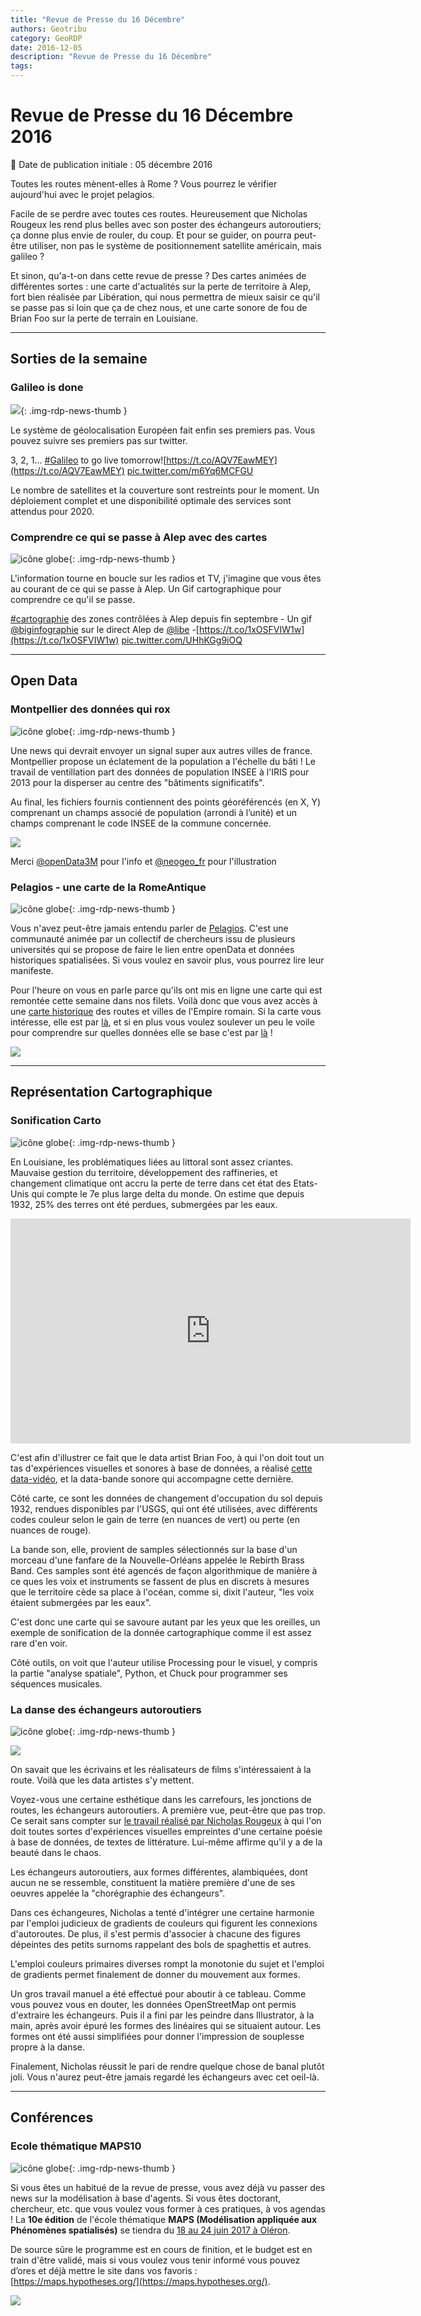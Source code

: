 ```yaml
---
title: "Revue de Presse du 16 Décembre"
authors: Geotribu
category: GeoRDP
date: 2016-12-05
description: "Revue de Presse du 16 Décembre"
tags:
---
```


# Revue de Presse du 16 Décembre 2016

:calendar: Date de publication initiale : 05 décembre 2016

Toutes les routes mènent-elles à Rome ? Vous pourrez le vérifier aujourd'hui avec le projet pelagios.

Facile de se perdre avec toutes ces routes. Heureusement que Nicholas Rougeux les rend plus belles avec son poster des échangeurs autoroutiers; ça donne plus envie de rouler, du coup. Et pour se guider, on pourra peut-être utiliser, non pas le système de positionnement satellite américain, mais galileo ?

Et sinon, qu'a-t-on dans cette revue de presse ? Des cartes animées de différentes sortes : une carte d'actualités sur la perte de territoire à Alep, fort bien réalisée par Libération, qui nous permettra de mieux saisir ce qu'il se passe pas si loin que ça de chez nous, et une carte sonore de fou de Brian Foo sur la perte de terrain en Louisiane.

----

## Sorties de la semaine

### Galileo is done

![](https://cdn.geotribu.fr/img/logos-icones/divers/satellite_0.png){: .img-rdp-news-thumb }

Le système de géolocalisation Européen fait enfin ses premiers pas. Vous pouvez suivre ses premiers pas sur twitter.

3, 2, 1... [#Galileo](https://twitter.com/hashtag/Galileo?src=hash) to go live tomorrow![https://t.co/AQV7EawMEY](https://t.co/AQV7EawMEY) [pic.twitter.com/m6Yq6MCFGU](https://t.co/m6Yq6MCFGU)

Le nombre de satellites et la couverture sont restreints pour le moment. Un déploiement complet et une disponibilité optimale des services sont attendus pour 2020.

### Comprendre ce qui se passe à Alep avec des cartes

![icône globe](https://cdn.geotribu.fr/img/internal/icons-rdp-news/world.png "icône globe"){: .img-rdp-news-thumb }

L'information tourne en boucle sur les radios et TV, j'imagine que vous êtes au courant de ce qui se passe à Alep. Un Gif cartographique pour comprendre ce qu'il se passe.

[#cartographie](https://twitter.com/hashtag/cartographie?src=hash) des zones contrôlées à Alep depuis fin septembre - Un gif [@biginfographie](https://twitter.com/BIGinfographie) sur le direct Alep de [@libe](https://twitter.com/libe) -[https://t.co/1xOSFVIW1w](https://t.co/1xOSFVIW1w) [pic.twitter.com/UHhKGg9iOQ](https://t.co/UHhKGg9iOQ)

----

## Open Data

### Montpellier des données qui rox

![icône globe](https://cdn.geotribu.fr/img/internal/icons-rdp-news/world.png "icône globe"){: .img-rdp-news-thumb }

Une news qui devrait envoyer un signal super aux autres villes de france. Montpellier propose un éclatement de la population a l'échelle du bâti ! Le travail de ventillation part des données de population INSEE à l'IRIS pour 2013 pour la disperser au centre des "bâtiments significatifs".

Au final, les fichiers fournis contiennent des points géoréférencés (en X, Y) comprenant un champs associé de population (arrondi à l’unité) et un champs comprenant le code INSEE de la commune concernée.

![](https://cdn.geotribu.fr/img/articles-blog-rdp/capture-ecran/population.jpg)

Merci [@openData3M](https://twitter.com/OpenData3M) pour l'info et [@neogeo\_fr](https://twitter.com/neogeo_fr) pour l'illustration

### Pelagios - une carte de la RomeAntique

![icône globe](https://cdn.geotribu.fr/img/internal/icons-rdp-news/world.png "icône globe"){: .img-rdp-news-thumb }

Vous n'avez peut-être jamais entendu parler de [Pelagios](http://commons.pelagios.org/). C'est une communauté animée par un collectif de chercheurs issu de plusieurs universités qui se propose de faire le lien entre openData et données historiques spatialisées. Si vous voulez en savoir plus, vous pourrez lire leur manifeste.  

Pour l'heure on vous en parle parce qu'ils ont mis en ligne une carte qui est remontée cette semaine dans nos filets. Voilà donc que vous avez accès à une [carte historique](http://pelagios.org/maps/greco-roman/) des routes et villes de l'Empire romain. Si la carte vous intéresse, elle est par [là](http://pelagios.org/maps/greco-roman/), et si en plus vous voulez soulever un peu le voile pour comprendre sur quelles données elle se base c'est par [là](http://commons.pelagios.org/2012/09/a-digital-map-of-the-roman-empire/) !

![](https://cdn.geotribu.fr/img/articles-blog-rdp/capture-ecran/Capture%20d%E2%80%99%C3%A9cran_2016-12-09_16-07-36.png)

----

## Représentation Cartographique

### Sonification Carto

![icône globe](https://cdn.geotribu.fr/img/internal/icons-rdp-news/world.png "icône globe"){: .img-rdp-news-thumb }

En Louisiane, les problématiques liées au littoral sont assez criantes. Mauvaise gestion du territoire, développement des raffineries, et changement climatique ont accru la perte de terre dans cet état des Etats-Unis qui compte le 7e plus large delta du monde. On estime que depuis 1932, 25% des terres ont été perdues, submergées par les eaux.

<iframe src="https://player.vimeo.com/video/137262980" width="640" frameborder="0" height="360"></iframe>

C'est afin d'illustrer ce fait que le data artist Brian Foo, à qui l'on doit tout un tas d'expériences visuelles et sonores à base de données, a réalisé [cette data-vidéo](https://datadrivendj.com/tracks/louisiana), et la data-bande sonore qui accompagne cette dernière.

Côté carte, ce sont les données de changement d'occupation du sol depuis 1932, rendues disponibles par l'USGS, qui ont été utilisées, avec différents codes couleur selon le gain de terre (en nuances de vert) ou perte (en nuances de rouge).

La bande son, elle, provient de samples sélectionnés sur la base d'un morceau d'une fanfare de la Nouvelle-Orléans appelée le Rebirth Brass Band. Ces samples sont été agencés de façon algorithmique de manière à ce ques les voix et instruments se fassent de plus en discrets à mesures que le territoire cède sa place à l'océan, comme si, dixit l'auteur, "les voix étaient submergées par les eaux".

C'est donc une carte qui se savoure autant par les yeux que les oreilles, un exemple de sonification de la donnée cartographique comme il est assez rare d'en voir.

Côté outils, on voit que l'auteur utilise Processing pour le visuel, y compris la partie "analyse spatiale", Python, et Chuck pour programmer ses séquences musicales.

### La danse des échangeurs autoroutiers

![icône globe](https://cdn.geotribu.fr/img/internal/icons-rdp-news/world.png "icône globe"){: .img-rdp-news-thumb }

[![](http://www.c82.net/images/custom/interchange-choreography/animation.gif)](http://www.c82.net/work/?id=350)

On savait que les écrivains et les réalisateurs de films s'intéressaient à la route. Voilà que les data artistes s'y mettent.

Voyez-vous une certaine esthétique dans les carrefours, les jonctions de routes, les échangeurs autoroutiers. A première vue, peut-être que pas trop. Ce serait sans compter sur [le travail réalisé par Nicholas Rougeux](http://www.c82.net/work/?id=350) à qui l'on doit toutes sortes d'expériences visuelles empreintes d'une certaine poésie à base de données, de textes de littérature. Lui-même affirme qu'il y a de la beauté dans le chaos.

Les échangeurs autoroutiers, aux formes différentes, alambiquées, dont aucun ne se ressemble, constituent la matière première d'une de ses oeuvres appelée la "chorégraphie des échangeurs".

Dans ces échangeures, Nicholas a tenté d'intégrer une certaine harmonie par l'emploi judicieux de gradients de couleurs qui figurent les connexions d'autoroutes. De plus, il s'est permis d'associer à chacune des figures dépeintes des petits surnoms rappelant des bols de spaghettis et autres.

L'emploi couleurs primaires diverses rompt la monotonie du sujet et l'emploi de gradients permet finalement de donner du mouvement aux formes.

Un gros travail manuel a été effectué pour aboutir à ce tableau. Comme vous pouvez vous en douter, les données OpenStreetMap ont permis d'extraire les échangeurs. Puis il a fini par les peindre dans Illustrator, à la main, après avoir épuré les formes des linéaires qui se situaient autour. Les formes ont été aussi simplifiées pour donner l'impression de souplesse propre à la danse.

Finalement, Nicholas réussit le pari de rendre quelque chose de banal plutôt joli. Vous n'aurez peut-être jamais regardé les échangeurs avec cet oeil-là.

----

## Conférences

### Ecole thématique MAPS10

![icône globe](https://cdn.geotribu.fr/img/internal/icons-rdp-news/world.png "icône globe"){: .img-rdp-news-thumb }

Si vous êtes un habitué de la revue de presse, vous avez déjà vu passer des news sur la modélisation à base d'agents. Si vous êtes doctorant, chercheur, etc. que vous voulez vous former à ces pratiques, à vos agendas ! La **10e édition** de l'école thématique **MAPS (Modélisation appliquée aux Phénomènes spatialisés)** se tiendra du [18 au 24 juin 2017 à Oléron](https://maps.hypotheses.org/1194).  

De source sûre le programme est en cours de finition, et le budget est en train d'être validé, mais si vous voulez vous tenir informé vous pouvez d’ores et déjà mettre le site dans vos favoris : [https://maps.hypotheses.org/](https://maps.hypotheses.org/).

![](https://cdn.geotribu.fr/img/articles-blog-rdp/capture-ecran/cropped-dessin.png)
